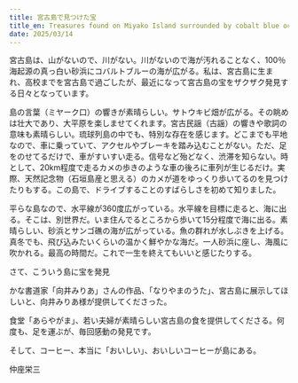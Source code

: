 ```yaml
---
title: 宮古島で見つけた宝
title_en: Treasures found on Miyako Island surrounded by cobalt blue ocean
date: 2025/03/14
---
```

宮古島は、山がないので、川がない。川がないので海が汚れることなく、100％海起源の真っ白い砂浜にコバルトブルーの海が広がる。私は、宮古島に生まれ、高校までを宮古島で過ごしたが、最近になって宮古島の宝をザクザク発見する日々となっています。

島の言葉（ミヤーク口）の響きが素晴らしい。サトウキビ畑が広がる。その眺めは壮大であり、大平原を楽しませてくれます。宮古民謡（古謡）の響きや歌詞の意味も素晴らしい。琉球列島の中でも、特別な存在を感じます。どこまでも平地なので、車に乗っていて、アクセルやブレーキを踏み込むことがない。ただ、足をのせてるだけで、車がすいすい走る。信号など殆どなく、渋滞を知らない。時として、20km程度で走るカメの歩きのような車の後ろに車列が生じるだけ。実際、天然記念物（石垣島産と思える）のカメが道をゆっくり歩いてるのを見つけたりもする。この島で、ドライブすることのすばらしさを初めて知りました。

平らな島なので、水平線が360度広がっている。水平線を目標に走ると、海に出る。そこは、別世界だ。いま住んでるところから歩いて15分程度で海に出る。素晴らしい、砂浜とサンゴ礁の海が広がっている。魚の群れが水しぶきを上げる。真冬でも、飛び込みたいくらいの温かく鮮やかな海だ。一人砂浜に座し、海風に吹かれる。最高の時間だ。これで一生を終えてもいいと感じたりする。

さて、こういう島に宝を発見

かな書道家「向井みりあ」さんの作品、「なりやまのうた」、宮古島に展示してほしいと、向井みりあ様が提供してくださった。

食堂「あらやがま」、若い夫婦が素晴らしい宮古島の食を提供してくださる。何度も、足を運ぶが、毎回感動の発見です。

そして、コーヒー、本当に「おいしい」、おいしいコーヒーが島にある。

仲座栄三
